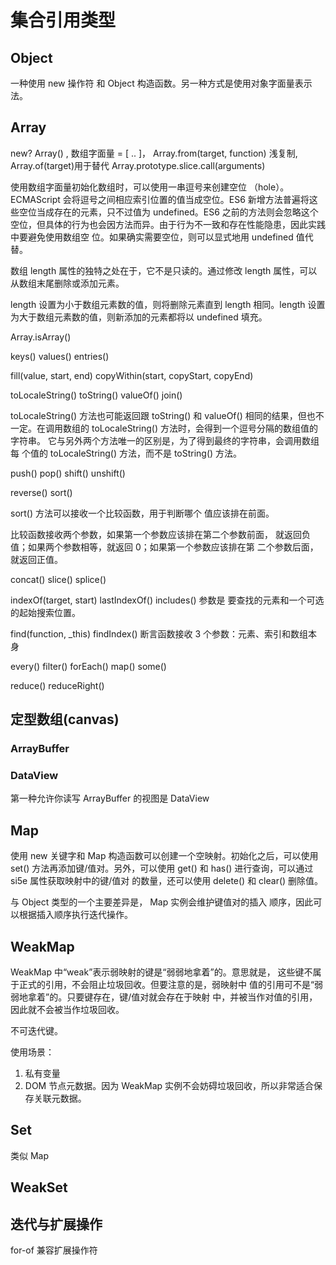 # 集合引用类型

## Object

一种使用 new 操作符 和 Object 构造函数。另一种方式是使用对象字面量表示法。

## Array

new? Array() , 数组字面量 = [ .. ]， Array.from(target, function) 浅复制, Array.of(target)用于替代 Array.prototype.slice.call(arguments)

使用数组字面量初始化数组时，可以使用一串逗号来创建空位 （hole）。ECMAScript 会将逗号之间相应索引位置的值当成空位。ES6 新增方法普遍将这些空位当成存在的元素，只不过值为 undefined。ES6 之前的方法则会忽略这个空位，但具体的行为也会因方法而异。由于行为不一致和存在性能隐患，因此实践中要避免使用数组空 位。如果确实需要空位，则可以显式地用 undefined 值代替。

数组 length 属性的独特之处在于，它不是只读的。通过修改 length 属性，可以从数组末尾删除或添加元素。

length 设置为小于数组元素数的值，则将删除元素直到 length 相同。length 设置为大于数组元素数的值，则新添加的元素都将以 undefined 填充。

Array.isArray()

keys() values() entries()

fill(value, start, end) copyWithin(start, copyStart, copyEnd)

toLocaleString() toString() valueOf() join()

toLocaleString() 方法也可能返回跟 toString() 和 valueOf() 相同的结果，但也不一定。在调用数组的 toLocaleString() 方法时，会得到一个逗号分隔的数组值的字符串。 它与另外两个方法唯一的区别是，为了得到最终的字符串，会调用数组每 个值的 toLocaleString() 方法，而不是 toString() 方法。

push() pop() shift() unshift()

reverse() sort()

sort() 方法可以接收一个比较函数，用于判断哪个 值应该排在前面。

比较函数接收两个参数，如果第一个参数应该排在第二个参数前面， 就返回负值；如果两个参数相等，就返回 0；如果第一个参数应该排在第 二个参数后面，就返回正值。

concat() slice() splice()

indexOf(target, start) lastIndexOf() includes() 参数是 要查找的元素和一个可选的起始搜索位置。

find(function, \_this) findIndex() 断言函数接收 3 个参数：元素、索引和数组本身

every() filter() forEach() map() some()

reduce() reduceRight()

## 定型数组(canvas)

### ArrayBuffer

### DataView

第一种允许你读写 ArrayBuffer 的视图是 DataView

## Map

使用 new 关键字和 Map 构造函数可以创建一个空映射。初始化之后，可以使用 set() 方法再添加键/值对。另外，可以使用 get() 和 has() 进行查询，可以通过 si5e 属性获取映射中的键/值对 的数量，还可以使用 delete() 和 clear() 删除值。

与 Object 类型的一个主要差异是， Map 实例会维护键值对的插入 顺序，因此可以根据插入顺序执行迭代操作。

## WeakMap

WeakMap 中“weak”表示弱映射的键是“弱弱地拿着”的。意思就是， 这些键不属于正式的引用，不会阻止垃圾回收。但要注意的是，弱映射中 值的引用可不是“弱弱地拿着”的。只要键存在，键/值对就会存在于映射 中，并被当作对值的引用，因此就不会被当作垃圾回收。

不可迭代键。

使用场景： 

1. 私有变量
2. DOM 节点元数据。因为 WeakMap 实例不会妨碍垃圾回收，所以非常适合保存关联元数据。

## Set

类似 Map

## WeakSet

## 迭代与扩展操作

for-of 兼容扩展操作符